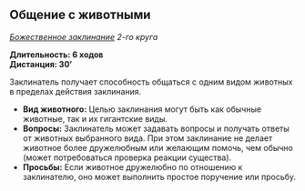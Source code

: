 
## Общение с животными

*[Божественное заклинание](../divine.md) 2-го круга*

**Длительность: 6 ходов**<br>
**Дистанция: 30’**

Заклинатель получает способность общаться с одним видом животных в пределах действия заклинания.

- **Вид животного:** Целью заклинания могут быть как обычные животные, так и их гигантские виды.
- **Вопросы:** Заклинатель может задавать вопросы и получать ответы от животных выбранного вида. При этом заклинание не делает животное более дружелюбным или желающим помочь, чем обычно (может потребоваться проверка реакции существа).
- **Просьбы:** Если животное дружелюбно по отношению к заклинателю, оно может выполнить простое поручение или просьбу.